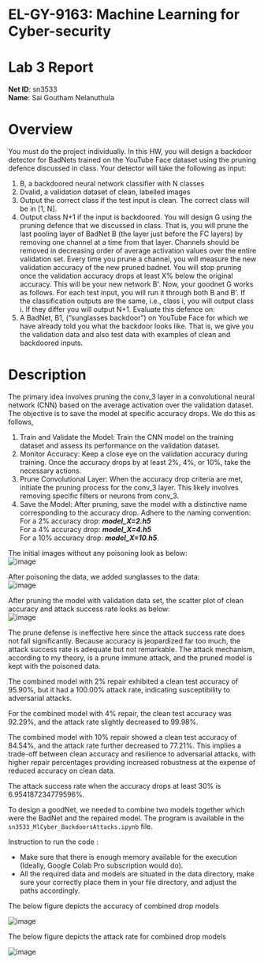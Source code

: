 # EL-GY-9163: Machine Learning for Cyber-security
# Lab 3 Report
**Net ID**: sn3533 <br>
**Name**: Sai Goutham Nelanuthula


# Overview
You must do the project individually. In this HW, you will design a backdoor detector for 
BadNets trained on the YouTube Face dataset using the pruning defence discussed in 
class. Your detector will take the following as input:
1. B, a backdoored neural network classifier with N classes
2. Dvalid, a validation dataset of clean, labelled images
1. Output the correct class if the test input is clean. The correct class will be in [1, N].
2. Output class N+1 if the input is backdoored.
You will design G using the pruning defence that we discussed in class. That is, you will prune 
the last pooling layer of BadNet B (the layer just before the FC layers) by removing one 
channel at a time from that layer. Channels should be removed in decreasing order of average 
activation values over the entire validation set. Every time you prune a channel, you will 
measure the new validation accuracy of the new pruned badnet. You will stop pruning once the 
validation accuracy drops at least X% below the original accuracy. This will be your new 
network B'.
Now, your goodnet G works as follows. For each test input, you will run it through both B and 
B'. If the classification outputs are the same, i.e., class i, you will output class i. If they differ you 
will output N+1. Evaluate this defence on:
1. A BadNet, B1, (“sunglasses backdoor”) on YouTube Face for which we have already
told you what the backdoor looks like. That is, we give you the validation data and
also test data with examples of clean and backdoored inputs.

# Description
The primary idea involves pruning the conv_3 layer in a convolutional neural network (CNN) based on the average activation over the validation dataset. The objective is to save the model at specific accuracy drops. We do this as follows,
1. Train and Validate the Model: Train the CNN model on the training dataset and assess its performance on the validation dataset.
2. Monitor Accuracy: Keep a close eye on the validation accuracy during training. Once the accuracy drops by at least 2%, 4%, or 10%, take the necessary actions.
3. Prune Convolutional Layer: When the accuracy drop criteria are met, initiate the pruning process for the conv_3 layer. This likely involves removing specific filters or neurons from conv_3.
4. Save the Model: After pruning, save the model with a distinctive name corresponding to the accuracy drop. Adhere to the naming convention:
  For a 2% accuracy drop: _**model_X=2.h5**_<br>
  For a 4% accuracy drop: _**model_X=4.h5**_<br>
  For a 10% accuracy drop: _**model_X=10.h5**_.<br>

The initial images without any poisoning look as below: <br>
![image](https://github.com/gauthamsai0071/MlCyber/assets/64630509/3704ed28-89c5-44ec-9314-1136b2c7c7f6)

After poisoning the data, we added sunglasses to the data: <br>
![image](https://github.com/gauthamsai0071/MlCyber/assets/64630509/1f788895-2604-4a2d-b2ca-d8fe8ec1dcc9)
<br>

After pruning the model with validation data set, the scatter plot of clean accuracy and attack success rate looks as below:
<br>
![image](https://github.com/gauthamsai0071/MlCyber/assets/64630509/8d14d4f3-4fec-45b3-be44-7676f2d145fb)

The prune defense is ineffective here since the attack success rate does not fall significantly. Because accuracy is jeopardized far too much, the attack success rate is adequate but not remarkable. The attack mechanism, according to my theory, is a prune immune attack, and the pruned model is kept with the poisoned data. <br>

The combined model with 2% repair exhibited a clean test accuracy of 95.90%, but it had a 100.00% attack rate, indicating susceptibility to adversarial attacks.
<br>

For the combined model with 4% repair, the clean test accuracy was 92.29%, and the attack rate slightly decreased to 99.98%.
<br>

The combined model with 10% repair showed a clean test accuracy of 84.54%, and the attack rate further decreased to 77.21%. This implies a trade-off between clean accuracy and resilience to adversarial attacks, with higher repair percentages providing increased robustness at the expense of reduced accuracy on clean data.
<br>

The attack success rate when the accuracy drops at least 30% is 6.954187234779596%.

To design a goodNet, we needed to combine two models together which were the BadNet and the repaired model. The program is available in the <code>sn3533_MlCyber_BackdoorsAttacks.ipynb</code> file.

Instruction to run the code :
  - Make sure that there is enough memory available for the execution (Ideally, Google Colab Pro subscription would do).
  - All the required data and models are situated in the data directory, make sure your correctly place them in your file directory, and adjust the paths accordingly.<br>
  


The below figure depicts the accuracy of combined drop models<br>

![image](https://github.com/gauthamsai0071/MlCyber/assets/64630509/6e52c475-bd28-4773-98e3-0dabd224ded4)


The below figure depicts the attack rate for combined drop models<br>

![image](https://github.com/gauthamsai0071/MlCyber/assets/64630509/194f1d8c-fc54-49f4-8489-16715e646b7e)








